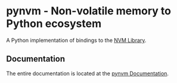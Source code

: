 # pynvm - Non-volatile memory to Python ecosystem

A Python implementation of bindings to the [NVM Library](https://github.com/pmem/nvml).

## Documentation

The entire documentation is located at the [pynvm Documentation](http://pynvm.readthedocs.org/).